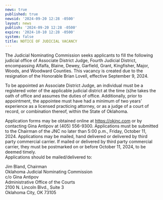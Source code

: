 ```yaml
---
news: true
published: true
newsid: '2024-09-20 12:28 -0500'
layout: news
publish: '2024-09-20 12:28 -0500'
expire: '2024-10-10 12:28 -0500'
system: false
title: NOTICE OF JUDICIAL VACANCY
---
```

The Judicial Nominating Commission seeks applicants to fill the following judicial office of Associate District Judge, Fourth Judicial District, encompassing Alfalfa, Blaine, Dewey, Garfield, Grant, Kingfisher, Major, Woods, and Woodward Counties. This vacancy is created due to the resignation of the Honorable Brian Lovell, effective September 9, 2024.

To be appointed an Associate District Judge, an individual must be a registered voter of the applicable judicial district at the time (s)he takes the oath of office and assumes the duties of office. Additionally, prior to appointment, the appointee must have had a minimum of two years’ experience as a licensed practicing attorney, or as a judge of a court of record, or combination thereof, within the State of Oklahoma.

Application forms may be obtained online at https://okjnc.com or by contacting Gina Antipov at (405) 556-9300. Applications must be submitted to the Chairman of the JNC no later than 5:00 p.m., Friday, October 11, 2024. Applications may be mailed, hand delivered or delivered by third party commercial carrier. If mailed or delivered by third party commercial carrier, they must be postmarked on or before October 11, 2024, to be deemed timely.  
Applications should be mailed/delivered to:

Jim Bland, Chairman  
Oklahoma Judicial Nominating Commission  
c/o Gina Antipov  
Administrative Office of the Courts  
2100 N. Lincoln Blvd., Suite 3  
Oklahoma City, OK 73105
